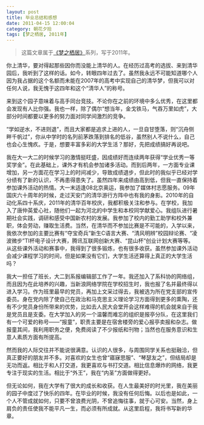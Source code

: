 ```yaml
---
layout: post
title: 毕业总结和感想
date: 2011-04-15 12:00:04
category: 朝花夕拾
tags: [梦之栖居, 2011年]
---
```


> 这篇文章属于[《梦之栖居》](/posts/where-the-dreams-reside/)系列，写于2011年。
	
<!--more-->

你上清华，要对得起那些因你而没能上清华的人。在经历过高考的选拔、来到清华园后，我听到了这样的话。如今，转眼四年过去了。虽然我永远不可能知道哪个人因为我占据的这个名额而未能在2007年的高考中实现自己的清华梦，但我可以对任何人说，我无愧于这四年和这个“清华人”的称号。

来到这个园子意味着与高手同台竞技。不论你在之前的环境中多么优秀，在这里都会发现有人比你强。我也一样，除了偶尔“想当年，金戈铁马，气吞万里如虎”，大部分时间都要以更多的努力面对同学间激烈的竞争。

“学如逆水，不进则退”，而且大家都是追求上进的人，一旦自甘堕落，则“沉舟侧畔千帆过”，你从中学时的名列前茅跌落到排名的低谷，虽然别人不说什么，自己也会心生愧疚。于是，想要丰富多彩的大学生活？那好，先把成绩搞好再说吧。

我在大一大二的时候学习的激情挺旺盛，因成绩好而连续两年获得“学业优秀一等奖学金”。在此基础上，课外才有机会参加诸多活动。而到后两年，一方面专业课增加，另一方面花在学习上的时间减少，导致成绩退步，但此时的我似乎已经对学分绩有了新的认识，不再患得患失了。虽然四年来成绩由高到低，但我一直保持着参加课外活动的热情。大一末适逢08北京奥运，我参加了媒体村志愿服务。09年国庆六十周年的时候，走过天安门的清华游行方阵中也有我的身影。2010年的自动化系四十系庆，2011年的清华百年校庆，我都积极关注和参与。在学校，我加入了唐仲英爱心社，随他们一起为河北的中学生和本校同学献爱心。我组队进行暑期社会实践，调研和感受中国新农村的发展。我参加了校内的勤工助学和校外兼职，体会劳动，赚取生活费。当然，在清华而不参加比赛是不可能的，入学以来，我依次参加的主要比赛有“夺宝奇兵”新生C语言大赛、“清风明辨”校园辩论赛、“凌波微步”TI杯电子设计大赛，腾讯互联网创新大赛、“昆山杯”创业计划大赛等等。从这些课外活动和赛事中，我得到了很多锻炼，也有很多收获。虽然参加课外活动会减少课程学习的时间，但是如果没有它们，大学生活还算得上真正的大学生活吗？

我大一担任了班长，大二到系报编辑部工作了一年。我还加入了系科协的网络组，而且因为在此培养的兴趣，当新浪网络学院在学校招生时，我也报了名并最终得以进入学习。作为班里最早的党员，再加上文采过得去，我被选为所在党支部的宣传委员。身在党内除了使自己在政治和马克思主义理论学习方面得到更多的熏陶，还有不少党员身份所带来的优势，比如去人民大会堂开会这样难得的机会就来自于我是党员且是支委。在大学加入的另一个温馨而难忘的组织是报亭分队，在这里我们有一个可爱的称号——“报童”，职责主要是在宿舍楼旁的爱心报亭卖报和杂志。做报童其间，我利用职务之便，免费阅读了不少报纸和刊物；当然也在服务意识和生意人素质方面有所提高。

然而我的人际交往并不能说很满意。认识的人很多，与周围同学关系也挺融洽，但真正要好的朋友并不多。对喜欢的女生也曾“寤寐思服”、“琴瑟友之”，但结局却是无功而返。相比于和人打交道，我更喜欢与书打交道。相比信息爆炸的网络，我更专注于现实的生活。相比于“外王”，我在“内圣”方面做得更好。

但无论如何，我在大学有了很大的成长和收获。在人生最美好的时光里，我在美丽的园子中度过了快乐的四年。在毕业的时候，我没有任何后悔。以后也是如此，一个人不管成就如何，只要不曾浪费光阴，不曾追悔往事，就于心可安。当然，身上肩负的责任使我不能平凡一生，而必须有所成就。从这里启程，我将书写新的华章。